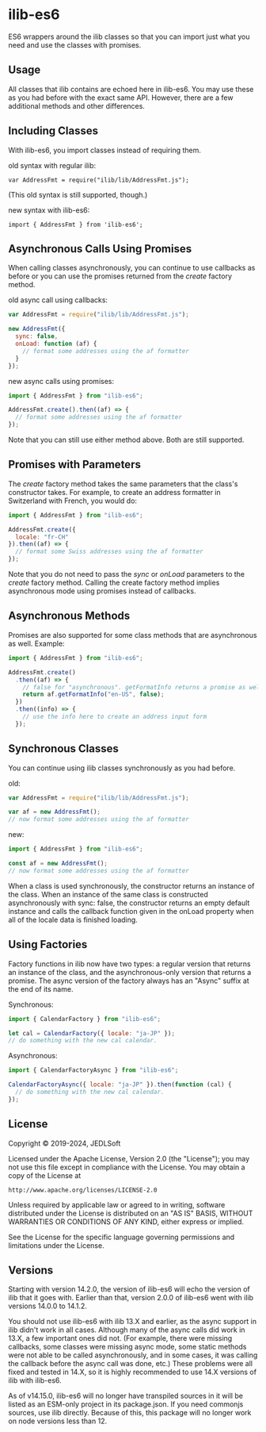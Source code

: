 # ilib-es6

ES6 wrappers around the ilib classes so that you can import just what you need and use
the classes with promises.

## Usage

All classes that ilib contains are echoed here in ilib-es6. You may use these as you
had before with the exact same API. However, there are a few additional methods and
other differences.

## Including Classes

With ilib-es6, you import classes instead of requiring them.

old syntax with regular ilib:

```
var AddressFmt = require("ilib/lib/AddressFmt.js");
```

(This old syntax is still supported, though.)

new syntax with ilib-es6:

```
import { AddressFmt } from 'ilib-es6';
```

## Asynchronous Calls Using Promises

When calling classes asynchronously, you can continue to use callbacks as before or
you can use the promises returned from the _create_ factory method.

old async call using callbacks:

```javascript
var AddressFmt = require("ilib/lib/AddressFmt.js");

new AddressFmt({
  sync: false,
  onLoad: function (af) {
    // format some addresses using the af formatter
  }
});
```

new async calls using promises:

```javascript
import { AddressFmt } from "ilib-es6";

AddressFmt.create().then((af) => {
  // format some addresses using the af formatter
});
```

Note that you can still use either method above. Both are still supported.

## Promises with Parameters

The _create_ factory method takes the same parameters that the class's constructor takes. For example,
to create an address formatter in Switzerland with French, you would do:

```javascript
import { AddressFmt } from "ilib-es6";

AddressFmt.create({
  locale: "fr-CH"
}).then((af) => {
  // format some Swiss addresses using the af formatter
});
```

Note that you do not need to pass the _sync_ or _onLoad_ parameters to the _create_ factory method. Calling
the create factory method implies asynchronous mode using promises instead of callbacks.

## Asynchronous Methods

Promises are also supported for some class methods that are asynchronous as well.
Example:

```javascript
import { AddressFmt } from "ilib-es6";

AddressFmt.create()
  .then((af) => {
    // false for "asynchronous". getFormatInfo returns a promise as well.
    return af.getFormatInfo("en-US", false);
  })
  .then((info) => {
    // use the info here to create an address input form
  });
```

## Synchronous Classes

You can continue using ilib classes synchronously as you had before.

old:

```javascript
var AddressFmt = require("ilib/lib/AddressFmt.js");

var af = new AddressFmt();
// now format some addresses using the af formatter
```

new:

```javascript
import { AddressFmt } from "ilib-es6";

const af = new AddressFmt();
// now format some addresses using the af formatter
```

When a class is used synchronously, the constructor
returns an instance of the class. When an instance of the same class is
constructed asynchronously with sync: false, the constructor returns an empty
default instance and calls the callback function given in the onLoad property
when all of the locale data is finished loading.

## Using Factories

Factory functions in ilib now have two types: a regular version that returns an
instance of the class, and the asynchronous-only version that returns a promise.
The async version of the factory always has an "Async" suffix at the end of its name.

Synchronous:

```javascript
import { CalendarFactory } from "ilib-es6";

let cal = CalendarFactory({ locale: "ja-JP" });
// do something with the new cal calendar.
```

Asynchronous:

```javascript
import { CalendarFactoryAsync } from "ilib-es6";

CalendarFactoryAsync({ locale: "ja-JP" }).then(function (cal) {
  // do something with the new cal calendar.
});
```

## License

Copyright © 2019-2024, JEDLSoft

Licensed under the Apache License, Version 2.0 (the "License");
you may not use this file except in compliance with the License.
You may obtain a copy of the License at

    http://www.apache.org/licenses/LICENSE-2.0

Unless required by applicable law or agreed to in writing, software
distributed under the License is distributed on an "AS IS" BASIS,
WITHOUT WARRANTIES OR CONDITIONS OF ANY KIND, either express or implied.

See the License for the specific language governing permissions and
limitations under the License.

## Versions

Starting with version 14.2.0, the version of ilib-es6 will echo the version of ilib
that it goes with. Earlier than that, version 2.0.0 of ilib-es6 went with ilib versions
14.0.0 to 14.1.2.

You should not use ilib-es6 with ilib 13.X and earlier, as the async support in ilib
didn't work in all cases. Although many of the async calls did work in 13.X, a few
important ones did not. (For example, there were missing callbacks, some classes were
missing async mode, some static methods were not able to be called asynchronously,
and in some cases, it was calling the callback before the async call was done, etc.)
These problems were all fixed and tested in 14.X, so it is highly recommended to use
14.X versions of ilib with ilib-es6.

As of v14.15.0, ilib-es6 will no longer have transpiled sources in it will be listed
as an ESM-only project in its package.json. If you need commonjs sources, use ilib
directly. Because of this, this package will no longer work on node versions less
than 12.
